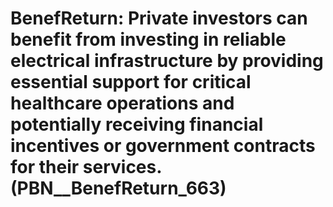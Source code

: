 # BenefReturn: __Private investors can benefit from investing in reliable electrical infrastructure by providing essential support for critical healthcare operations and potentially receiving financial incentives or government contracts for their services.__ (PBN__BenefReturn_663)

